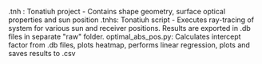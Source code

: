 .tnh : Tonatiuh project - Contains shape geometry, surface optical properties and sun position
.tnhs: Tonatiuh script - Executes ray-tracing of system for various sun and receiver positions. Results are exported in .db files in separate "raw" folder.
optimal_abs_pos.py: Calculates intercept factor from .db files, plots heatmap, performs linear regression, plots and saves results to .csv
